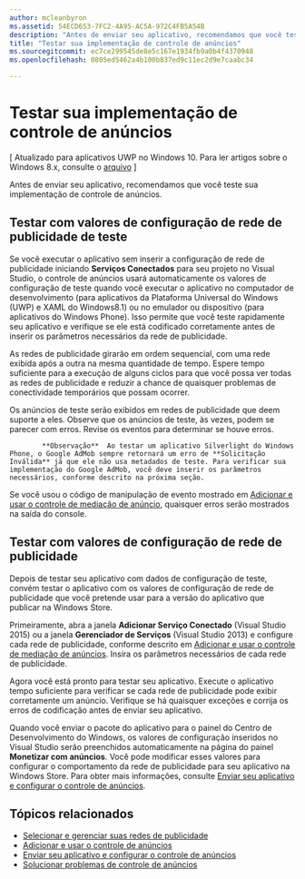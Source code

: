 ```yaml
---
author: mcleanbyron
ms.assetid: 54ECD653-7FC2-4A95-AC5A-972C4FB5A54B
description: "Antes de enviar seu aplicativo, recomendamos que você teste sua implementação de controle de anúncios."
title: "Testar sua implementação de controle de anúncios"
ms.sourcegitcommit: ec7ce299545de8e5c167e1934fb9a0b4f4370948
ms.openlocfilehash: 0805ed5462a4b100b837ed9c11ec2d9e7caabc34

---
```


# Testar sua implementação de controle de anúncios


\[ Atualizado para aplicativos UWP no Windows 10. Para ler artigos sobre o Windows 8.x, consulte o [arquivo](http://go.microsoft.com/fwlink/p/?linkid=619132) \]

Antes de enviar seu aplicativo, recomendamos que você teste sua implementação de controle de anúncios.

## Testar com valores de configuração de rede de publicidade de teste


Se você executar o aplicativo sem inserir a configuração de rede de publicidade iniciando **Serviços Conectados** para seu projeto no Visual Studio, o controle de anúncios usará automaticamente os valores de configuração de teste quando você executar o aplicativo no computador de desenvolvimento (para aplicativos da Plataforma Universal do Windows (UWP) e XAML do Windows8.1) ou no emulador ou dispositivo (para aplicativos do Windows Phone). Isso permite que você teste rapidamente seu aplicativo e verifique se ele está codificado corretamente antes de inserir os parâmetros necessários da rede de publicidade.

As redes de publicidade girarão em ordem sequencial, com uma rede exibida após a outra na mesma quantidade de tempo. Espere tempo suficiente para a execução de alguns ciclos para que você possa ver todas as redes de publicidade e reduzir a chance de quaisquer problemas de conectividade temporários que possam ocorrer.

Os anúncios de teste serão exibidos em redes de publicidade que deem suporte a eles. Observe que os anúncios de teste, às vezes, podem se parecer com erros. Revise os eventos para determinar se houve erros.

> 
            **Observação**  Ao testar um aplicativo Silverlight do Windows Phone, o Google AdMob sempre retornará um erro de **Solicitação Inválida** já que ele não usa metadados de teste. Para verificar sua implementação do Google AdMob, você deve inserir os parâmetros necessários, conforme descrito na próxima seção.

 

Se você usou o código de manipulação de evento mostrado em [Adicionar e usar o controle de mediação de anúncio](add-and-use-the-ad-mediator-control.md), quaisquer erros serão mostrados na saída do console.

## Testar com valores de configuração de rede de publicidade


Depois de testar seu aplicativo com dados de configuração de teste, convém testar o aplicativo com os valores de configuração de rede de publicidade que você pretende usar para a versão do aplicativo que publicar na Windows Store.

Primeiramente, abra a janela **Adicionar Serviço Conectado** (Visual Studio 2015) ou a janela **Gerenciador de Serviços** (Visual Studio 2013) e configure cada rede de publicidade, conforme descrito em [Adicionar e usar o controle de mediação de anúncios](add-and-use-the-ad-mediator-control.md). Insira os parâmetros necessários de cada rede de publicidade.

Agora você está pronto para testar seu aplicativo. Execute o aplicativo tempo suficiente para verificar se cada rede de publicidade pode exibir corretamente um anúncio. Verifique se há quaisquer exceções e corrija os erros de codificação antes de enviar seu aplicativo.

Quando você enviar o pacote do aplicativo para o painel do Centro de Desenvolvimento do Windows, os valores de configuração inseridos no Visual Studio serão preenchidos automaticamente na página do painel **Monetizar com anúncios**. Você pode modificar esses valores para configurar o comportamento da rede de publicidade para seu aplicativo na Windows Store. Para obter mais informações, consulte [Enviar seu aplicativo e configurar o controle de anúncios](submit-your-app-and-configure-ad-mediation.md).

## Tópicos relacionados

* [Selecionar e gerenciar suas redes de publicidade](select-and-manage-your-ad-networks.md)
* [Adicionar e usar o controle de anúncios](add-and-use-the-ad-mediator-control.md)
* [Enviar seu aplicativo e configurar o controle de anúncios](submit-your-app-and-configure-ad-mediation.md)
* [Solucionar problemas de controle de anúncios](troubleshoot-ad-mediation.md)
 

 



<!--HONumber=Jun16_HO4-->



